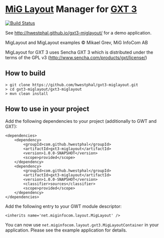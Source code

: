 # [MiG Layout](http://www.miglayout.com/) Manager for [GXT 3](http://www.sencha.com/products/gxt)

[![Build Status](https://api.travis-ci.org/hwestphal/gxt3-miglayout.svg?branch=master)](https://travis-ci.org/hwestphal/gxt3-miglayout)

See http://hwestphal.github.io/gxt3-miglayout/ for a demo application.

MigLayout and MigLayout examples © Mikael Grev, MiG InfoCom AB

MigLayout for GXT 3 uses Sencha GXT 3 which is distributed under the terms of the GPL v3 (http://www.sencha.com/products/gxt/license/)

## How to build

    > git clone https://github.com/hwestphal/gxt3-miglayout.git
    > cd gxt3-miglayout/gxt3-miglayout
    > mvn clean install
  
## How to use in your project

Add the following dependencies to your project (additionally to GWT and GXT):

    <dependencies>
        <dependency>
            <groupId>com.github.hwestphal</groupId>
            <artifactId>gxt3-miglayout</artifactId>
            <version>1.0.0-SNAPSHOT</version>
            <scope>provided</scope>
        </dependency>
        <dependency>
            <groupId>com.github.hwestphal</groupId>
            <artifactId>gxt3-miglayout</artifactId>
            <version>1.0.0-SNAPSHOT</version>
            <classifier>sources</classifier>
            <scope>provided</scope>
        </dependency>
    </dependencies>

Add the following entry to your GWT module descriptor:

    <inherits name='net.miginfocom.layout.MigLayout' />

You can now use `net.miginfocom.layout.gxt3.MigLayoutContainer` in your application. Please see the example application for details.

